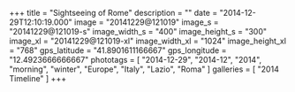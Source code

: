 +++
title = "Sightseeing of Rome"
description = ""
date = "2014-12-29T12:10:19.000"
image = "20141229@121019"
image_s = "20141229@121019-s"
image_width_s = "400"
image_height_s = "300"
image_xl = "20141229@121019-xl"
image_width_xl = "1024"
image_height_xl = "768"
gps_latitude = "41.8901611166667"
gps_longitude = "12.4923666666667"
phototags = [ "2014-12-29", "2014-12", "2014", "morning", "winter", "Europe", "Italy", "Lazio", "Roma" ]
galleries = [ "2014 Timeline" ]
+++
